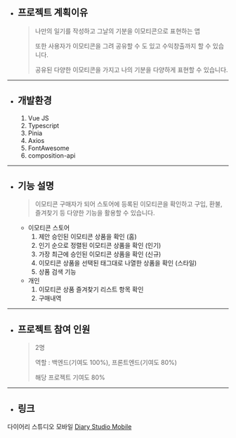 * ## 프로젝트 계획이유
  > 나만의 일기를 작성하고 그날의 기분을 이모티콘으로 표현하는 앱
  > 
  > 또한 사용자가 이모티콘을 그려 공유할 수 도 있고 수익창출까지 할 수 있습니다.
  > 
  > 공유된 다양한 이모티콘을 가지고 나의 기분을 다양하게 표현할 수 있습니다.
------------
* ## 개발환경
  1. Vue JS
  2. Typescript
  3. Pinia
  4. Axios
  5. FontAwesome
  6. composition-api
------------
* ## 기능 설명
  > 이모티콘 구매자가 되어 스토어에 등록된 이모티콘을 확인하고 구입, 환불, 즐겨찾기 등 다양한 기능을 활용할 수 있습니다.
  
  * 이모티콘 스토어
    1. 제안 승인된 이모티콘 상품을 확인 (홈)
    2. 인기 순으로 정렬된 이모티콘 상품을 확인 (인기)
    3. 가장 최근에 승인된 이모티콘 상품을 확인 (신규)
    4. 이모티콘 상품을 선택된 태그대로 나열한 상품을 확인 (스타일)
    5. 상품 검색 기능
  * 개인
    1. 이모티콘 상품 즐겨찾기 리스트 항목 확인
    2. 구매내역 
------------
* ## 프로젝트 참여 인원
  > 2명 
  >
  > 역할 : 백엔드(기여도 100%), 프론트엔드(기여도 80%)
  >
  > 해당 프로젝트 기여도 80%
------------
* ## 링크
다이어리 스튜디오 모바일 [Diary Studio Mobile](http://leejehyeon.synology.me:5432)
